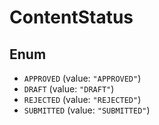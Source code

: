 # ContentStatus

## Enum

* `APPROVED` (value: `"APPROVED"`)
* `DRAFT` (value: `"DRAFT"`)
* `REJECTED` (value: `"REJECTED"`)
* `SUBMITTED` (value: `"SUBMITTED"`)
